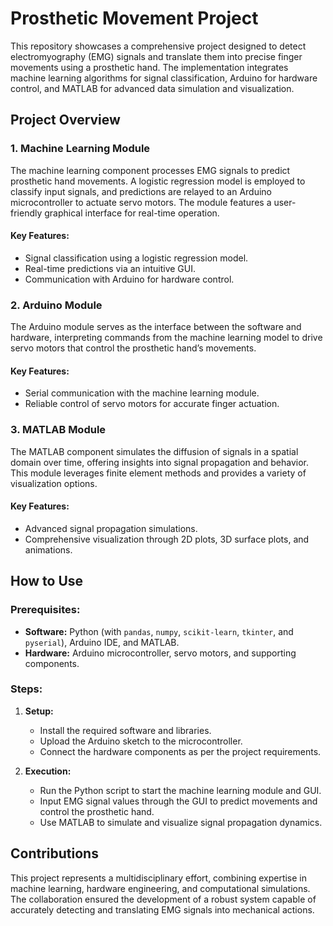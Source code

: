 # Prosthetic Movement Project

This repository showcases a comprehensive project designed to detect electromyography (EMG) signals and translate them into precise finger movements using a prosthetic hand. The implementation integrates machine learning algorithms for signal classification, Arduino for hardware control, and MATLAB for advanced data simulation and visualization.

## Project Overview

### 1. Machine Learning Module
The machine learning component processes EMG signals to predict prosthetic hand movements. A logistic regression model is employed to classify input signals, and predictions are relayed to an Arduino microcontroller to actuate servo motors. The module features a user-friendly graphical interface for real-time operation.

#### Key Features:
- Signal classification using a logistic regression model.
- Real-time predictions via an intuitive GUI.
- Communication with Arduino for hardware control.

### 2. Arduino Module
The Arduino module serves as the interface between the software and hardware, interpreting commands from the machine learning model to drive servo motors that control the prosthetic hand’s movements.

#### Key Features:
- Serial communication with the machine learning module.
- Reliable control of servo motors for accurate finger actuation.

### 3. MATLAB Module
The MATLAB component simulates the diffusion of signals in a spatial domain over time, offering insights into signal propagation and behavior. This module leverages finite element methods and provides a variety of visualization options.

#### Key Features:
- Advanced signal propagation simulations.
- Comprehensive visualization through 2D plots, 3D surface plots, and animations.

## How to Use

### Prerequisites:
- **Software:** Python (with `pandas`, `numpy`, `scikit-learn`, `tkinter`, and `pyserial`), Arduino IDE, and MATLAB.
- **Hardware:** Arduino microcontroller, servo motors, and supporting components.

### Steps:
1. **Setup:**
   - Install the required software and libraries.
   - Upload the Arduino sketch to the microcontroller.
   - Connect the hardware components as per the project requirements.

2. **Execution:**
   - Run the Python script to start the machine learning module and GUI.
   - Input EMG signal values through the GUI to predict movements and control the prosthetic hand.
   - Use MATLAB to simulate and visualize signal propagation dynamics.

## Contributions
This project represents a multidisciplinary effort, combining expertise in machine learning, hardware engineering, and computational simulations. The collaboration ensured the development of a robust system capable of accurately detecting and translating EMG signals into mechanical actions.


